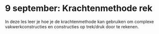 # 9 september: Krachtenmethode rek

In deze les leer je hoe je de krachtenmethode kan gebruiken om complexe vakwerkconstructies en constructies op trek/druk door te rekenen.